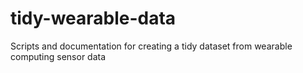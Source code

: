 tidy-wearable-data
==================

Scripts and documentation for creating a tidy dataset from wearable computing sensor data
